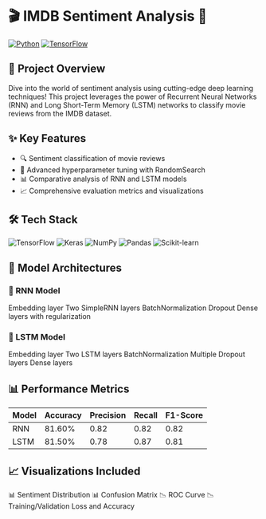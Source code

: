 # 🎬 IMDB Sentiment Analysis 🤖

[![Python](https://img.shields.io/badge/Python-3.7%2B-blue?style=for-the-badge&logo=python)](https://www.python.org)
[![TensorFlow](https://img.shields.io/badge/TensorFlow-2.15-orange?style=for-the-badge&logo=tensorflow)](https://www.tensorflow.org)

## 🌟 Project Overview

Dive into the world of sentiment analysis using cutting-edge deep learning techniques! This project leverages the power of Recurrent Neural Networks (RNN) and Long Short-Term Memory (LSTM) networks to classify movie reviews from the IMDB dataset.

## ✨ Key Features

- 🔍 Sentiment classification of movie reviews
- 🧪 Advanced hyperparameter tuning with RandomSearch
- 📊 Comparative analysis of RNN and LSTM models
- 📈 Comprehensive evaluation metrics and visualizations

## 🛠 Tech Stack

![TensorFlow](https://img.shields.io/badge/TensorFlow-black?style=flat-square&logo=tensorflow)
![Keras](https://img.shields.io/badge/Keras-red?style=flat-square&logo=keras)
![NumPy](https://img.shields.io/badge/NumPy-blue?style=flat-square&logo=numpy)
![Pandas](https://img.shields.io/badge/Pandas-purple?style=flat-square&logo=pandas)
![Scikit-learn](https://img.shields.io/badge/Scikit--learn-orange?style=flat-square&logo=scikit-learn)


## 🧠 Model Architectures
### 🔹 RNN Model
 Embedding layer
 Two SimpleRNN layers
 BatchNormalization
 Dropout
 Dense layers with regularization
### 🔹 LSTM Model
 Embedding layer
 Two LSTM layers
 BatchNormalization
 Multiple Dropout layers
 Dense layers
 
## 📊 Performance Metrics
| Model | Accuracy | Precision | Recall | F1-Score |
|-------|----------|-----------|--------|----------|
| RNN | 81.60% | 0.82 | 0.82 | 0.82 | 
| LSTM | 81.50% | 0.78 | 0.87 | 0.81 |

## 📈 Visualizations Included
📊 Sentiment Distribution
📊 Confusion Matrix
📉 ROC Curve
📉 Training/Validation Loss and Accuracy
